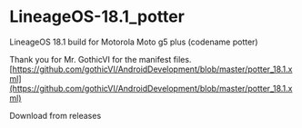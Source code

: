 # LineageOS-18.1_potter

LineageOS 18.1 build for Motorola Moto g5 plus (codename potter)


Thank you for Mr. GothicVI for the manifest files. [https://github.com/gothicVI/AndroidDevelopment/blob/master/potter_18.1.xml](https://github.com/gothicVI/AndroidDevelopment/blob/master/potter_18.1.xml)


Download from releases

